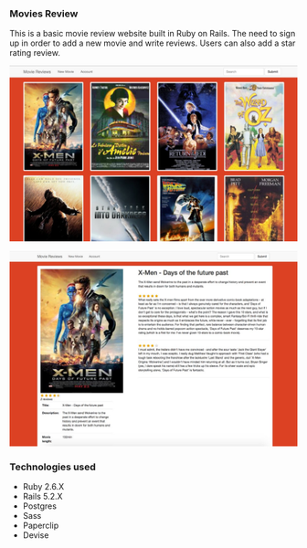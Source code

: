 ### Movies Review

This is a basic movie review website built in Ruby on Rails. The need to sign up in order to add a new movie and write reviews. Users can also add a star rating review.

![image](https://raw.githubusercontent.com/charlesdebarros/Movies-Review/master/app/assets/images/movies_review_screenshot_1.png)

![image](https://raw.githubusercontent.com/charlesdebarros/Movies-Review/master/app/assets/images/movies_review_screenshot_2.png)

### Technologies used

* Ruby 2.6.X
* Rails 5.2.X
* Postgres
* Sass
* Paperclip
* Devise